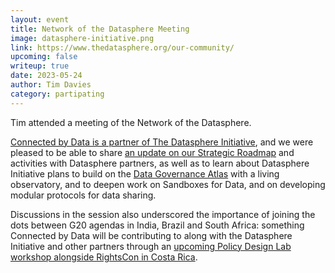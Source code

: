 ```yaml
---
layout: event
title: Network of the Datasphere Meeting 
image: datasphere-initiative.png
link: https://www.thedatasphere.org/our-community/
upcoming: false
writeup: true
date: 2023-05-24
author: Tim Davies
category: partipating
---
```

Tim attended a meeting of the Network of the Datasphere. 

<!--more-->

[Connected by Data is a partner of The Datasphere Initiative](https://www.thedatasphere.org/news/connected-by-data-joins-the-datasphere-initiative-as-an-in-kind-partner/), and we were pleased to be able to share [an update on our Strategic Roadmap](http://connectedbydata.org/resources/strategic-roadmap-2023-2024) and activities with Datasphere partners, as well as to learn about Datasphere Initiative plans to build on the [Data Governance Atlas](https://www.thedatasphere.org/programs/intelligence-hub/datasphere-governance-atlas/) with a living observatory, and to deepen work on Sandboxes for Data, and on developing modular protocols for data sharing.

Discussions in the session also underscored the importance of joining the dots between G20 agendas in India, Brazil and South Africa: something Connected by Data will be contributing to along with the Datasphere Initiative and other partners through an [upcoming Policy Design Lab workshop alongside RightsCon in Costa Rica](https://docs.google.com/document/d/1O7kub-QzB7Trid9t39pOoLOAp9qQfeVNHDavhMyJADs/edit).
